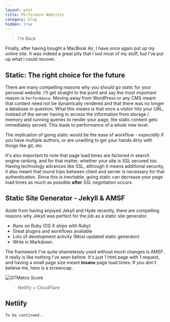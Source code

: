 ```yaml
---
layout: post
title: Performant Websites
category: blog
hidden: true
---
```

> I'm Back

Finally, after having bought a MacBook Air, I have once again put up my online site. It was indeed a great pity that I lost most of my stuff, but I've put up what I could recover.

## Static: The right choice for the future

There are many compelling reasons why you should go static for your personal website. I'll get straight to the point and say the most important reason is <code>Performance</code>. Moving away from WordPress or any CMS meant that content need not be dynamically rendered and that there was no longer a database in question. What this means is that once a visitor hits your URL, instead of the server having to access the information from storage / memory and running queries to render your page, the static content gets immediately served. This leads to performance of a whole new level.

The implication of going static would be the ease of workflow - <em>especially</em> if you have multiple authors, or are unwilling to get your hands dirty with things like git, etc.

It's also important to note that page load times are factored in search engine ranking, and for that matter, whether your site is SSL secured too. Having technology advances like SSL, although it means additional security, it also meant that round trips between client and server is necessary for that authentication. Since this is inevitable, going static can decrease your page load times as much as possible <strong>after</strong> SSL negotiation occurs.

## Static Site Generator - Jekyll & AMSF
Aside from having enjoyed Jekyll and Hyde recently, there are compelling reasons why Jekyll was perfect for the job as a static site generator.

- Runs on Ruby (OS X ships with Ruby)
- Great plugins and workflows available
- Lots of development activity (Most updated static generator)
- Write in Markdown.

The framework I've quite shamelessly used without much changes is AMSF. It really is like nothing I've seen before. It's just 1 html page with 1 request, and having a small page size meant <strong>insane</strong> page load times. If you don't believe me, here is a screencap.

<img src="{{ site.img }}/gtmetrix.png" alt="GTMetrix Score">


> Netlify × CloudFlare

## Netlify

<code>To be continued..</code>